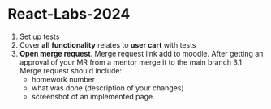 # React-Labs-2024

1. Set up tests
2. Cover **all functionality** relates to **user cart** with tests
3. **Open merge request**. Merge request link add to moodle. After getting an approval of your MR from a mentor merge it to the main branch
   3.1 Merge request should include:
    - homework number
    - what was done (description of your changes)
    - screenshot of an implemented page.
